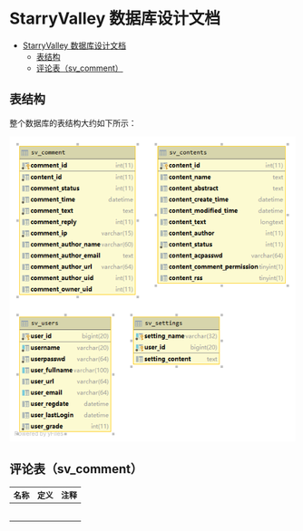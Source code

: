 #  StarryValley 数据库设计文档



   * [StarryValley 数据库设计文档]()
      * [表结构]()
      * [评论表（sv_comment）]()

## 表结构

整个数据库的表结构大约如下所示：

![结构](https://github.com/NigraDezajnoBuroo/StarryValley/raw/Dev/DATABASE/README.assets/1566905916657.png)

## 评论表（sv_comment）

| 名称 | 定义 | 注释 |
| ---- | ---- | ---- |
|      |      |      |
|      |      |      |
|      |      |      |
|      |      |      |
|      |      |      |
|      |      |      |

